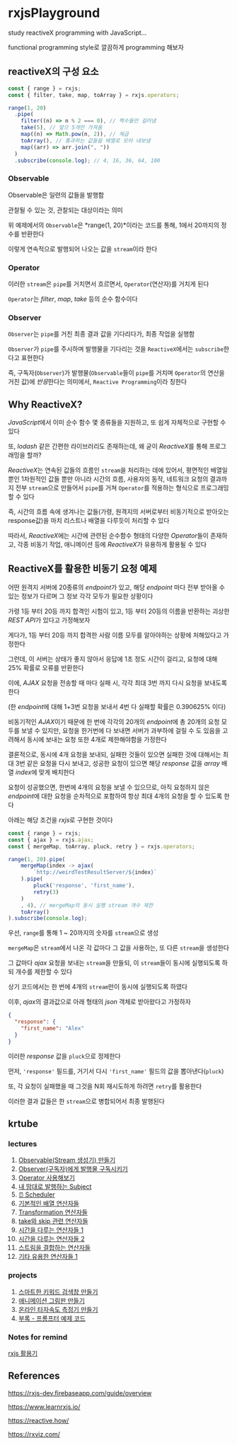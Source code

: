 # rxjsPlayground

study reactiveX programming with JavaScript...

functional programming style로 깔끔하게 programming 해보자

## reactiveX의 구성 요소

```javascript
const { range } = rxjs;
const { filter, take, map, toArray } = rxjs.operators;

range(1, 20)
  .pipe(
    filter((n) => n % 2 === 0), // 짝수들만 걸러냄
    take(5), // 앞으 5개만 가져옴
    map((n) => Math.pow(n, 2)), // 제곱
    toArray(), // 통과하는 값들을 배열로 모아 내보냄
    map((arr) => arr.join(", "))
  )
  .subscribe(console.log); // 4, 16, 36, 64, 100
```

### Observable

Observable은 일련의 값들을 발행함

관찰될 수 있는 것, 관찰되는 대상이라는 의미

위 예제에서의 `Observable`은 *range(1, 20)*이라는 코드를 통해, 1에서 20까지의 정수를 반환한다

이렇게 연속적으로 발행되어 나오는 값을 `stream`이라 한다

### Operator

이러한 `stream`은 `pipe`를 거치면서 흐르면서, `Operator`(연산자)를 거치게 된다

`Operator`는 _filter_, _map_, _take_ 등의 순수 함수이다

### Observer

`Observer`는 `pipe`를 거친 최종 결과 값을 기다리다가, 최종 작업을 실행함

`Observer`가 `pipe`를 주시하며 발행물을 기다리는 것을 `ReactiveX`에서는 `subscribe`한다고 표현한다

즉, 구독자(`Observer`)가 발행물(`Observable`들이 `pipe`를 거치며 `Operator`의 연산을 거친 값)에 *반응*한다는 의미에서, `Reactive Programming`이라 칭한다

## Why ReactiveX?

*JavaScript*에서 이미 순수 함수 몇 종류들을 지원하고, 또 쉽게 자체적으로 구현할 수 있다

또, _lodash_ 같은 간편한 라이브러리도 존재하는데, 왜 굳이 *ReactiveX*를 통해 프로그래밍을 할까?

*ReactiveX*는 연속된 값들의 흐름인 `stream`을 처리하는 데에 있어서, 평면적인 배열일 뿐인 1차원적인 값들 뿐만 아니라 시간의 흐름, 사용자의 동작, 네트워크 요청의 결과까지 전부 `stream`으로 만들어서 `pipe`를 거쳐 `Operator`를 적용하는 형식으로 프로그래밍 할 수 있다

즉, 시간의 흐름 속에 생겨나는 값들(가령, 원격지의 서버로부터 비동기적으로 받아오는 response값)을 마치 리스트나 배열을 다루듯이 처리할 수 있다

따라서, *ReactiveX*에는 시간에 관련된 순수함수 형태의 다양한 *Operator*들이 존재하고, 각종 비동기 작업, 애니메이션 등에 *ReactiveX*가 유용하게 활용될 수 있다

## ReactiveX를 활용한 비동기 요청 예제

어떤 원격지 서버에 20종류의 *endpoint*가 있고, 해당 _endpoint_ 마다 전부 받아올 수 있는 정보가 다르며 그 정보 각각 모두가 필요한 상황이다

가령 1등 부터 20등 까지 합격인 시험이 있고, 1등 부터 20등의 이름을 반환하는 괴상한 *REST API*가 있다고 가정해보자

게다가, 1등 부터 20등 까지 합격한 사람 이름 모두를 알아야하는 상황에 처해있다고 가정한다

그런데, 이 서버는 상태가 좋지 않아서 응답에 1초 정도 시간이 걸리고, 요청에 대해 25% 확률로 오류를 반환한다

이에, _AJAX_ 요청을 전송할 때 마다 실패 시, 각각 최대 3번 까지 다시 요청을 보내도록 한다

(한 *endpoint*에 대해 1+3번 요청을 보내서 4번 다 실패할 확률은 0.390625% 이다)

비동기적인 *AJAX*이기 때문에 한 번에 각각의 20개의 *endpoint*에 총 20개의 요청 모두를 보낼 수 있지만, 요청을 한거번에 다 보내면 서버가 과부하에 걸릴 수 도 있음을 고려해서 동시에 보내는 요청 또한 4개로 제한해야함을 가정한다

결론적으로, 동시에 4개 요청을 보내되, 실패한 것들이 있으면 실패한 것에 대해서는 최대 3번 같은 요청을 다시 보내고, 성공한 요청이 있으면 해당 _response_ 값을 _array_ 배열 *index*에 맞게 배치한다

요청이 성공했으면, 한번에 4개의 요청을 보낼 수 있으므로, 아직 요청하지 않은 *endpoint*에 대한 요청을 순차적으로 포함하여 항상 최대 4개의 요청을 할 수 있도록 한다

아래는 해당 조건을 *rxjs*로 구현한 것이다

```javascript
const { range } = rxjs;
const { ajax } = rxjs.ajax;
const { mergeMap, toArray, pluck, retry } = rxjs.operators;

range(1, 20).pipe(
    mergeMap(index -> ajax(
        `http://weirdTestResultServer/${index}`
    ).pipe(
        pluck('response', 'first_name'),
        retry(3)
    )
    , 4), // mergeMap의 동시 실행 stream 개수 제한
    toArray()
).subscribe(console.log);
```

우선, `range`를 통해 1 ~ 20까지의 숫자를 `stream`으로 생성

`mergeMap`은 `stream`에서 나온 각 값마다 그 값을 사용하는, 또 다른 `stream`을 생성한다

그 값마다 _ajax_ 요청을 보내는 `stream`을 만들되, 이 `stream`들이 동시에 실행되도록 하되 개수를 제한할 수 있다

상기 코드에서는 한 번에 4개의 `stream`만이 동시에 실행되도록 하였다

이후, *ajax*의 결과값으로 아래 형태의 _json_ 객체로 받아왔다고 가정하자

```json
{
  "response": {
    "first_name": "Alex"
  }
}
```

이러한 _response_ 값을 `pluck`으로 정제한다

먼저, `'response'` 필드를, 거기서 다시 `'first_name'` 필드의 값을 뽑아낸다(`pluck`)

또, 각 요청이 실패했을 때 그것을 N회 재시도하게 하려면 `retry`를 활용한다

이러한 결과 값들은 한 `stream`으로 병합되어서 최종 발행된다

## krtube

### lectures

1. [Observable(Stream 생성기) 만들기](https://github.com/gloomydumber/rxjsPlayground/blob/master/notes/lecture01.md)
2. [Observer(구독자)에게 발행물 구독시키기](https://github.com/gloomydumber/rxjsPlayground/blob/master/notes/lecture02.md)
3. [Operator 사용해보기](https://github.com/gloomydumber/rxjsPlayground/blob/master/notes/lecture03.md)
4. [내 맘대로 발행하는 Subject](https://github.com/gloomydumber/rxjsPlayground/blob/master/notes/lecture04.md)
5. [⏰ Scheduler](https://github.com/gloomydumber/rxjsPlayground/blob/master/notes/lecture05.md)
6. [기본적인 배열 연산자들](https://github.com/gloomydumber/rxjsPlayground/blob/master/notes/lecture06.md)
7. [Transformation 연산자들](https://github.com/gloomydumber/rxjsPlayground/blob/master/notes/lecture07.md)
8. [take와 skip 관련 연산자들](https://github.com/gloomydumber/rxjsPlayground/blob/master/notes/lecture08.md)
9. [시간을 다루는 연산자들 1](https://github.com/gloomydumber/rxjsPlayground/blob/master/notes/lecture09.md)
10. [시간을 다루는 연산자들 2](https://github.com/gloomydumber/rxjsPlayground/blob/master/notes/lecture10.md)
11. [스트림을 결합하는 연산자들](https://github.com/gloomydumber/rxjsPlayground/blob/master/notes/lecture11.md)
12. [기타 유용한 연산자들 1](https://github.com/gloomydumber/rxjsPlayground/blob/master/notes/lecture12.md)

### projects

1. [스마트한 키워드 검색창 만들기](https://github.com/gloomydumber/rxjsPlayground/blob/master/notes/project01.md)
2. [애니메이션 그림판 만들기](https://github.com/gloomydumber/rxjsPlayground/blob/master/notes/project02.md)
3. [온라인 타자속도 측정기 만들기](https://github.com/gloomydumber/rxjsPlayground/blob/master/notes/project03.md)
4. [부록 - 프롬프터 예제 코드](https://github.com/gloomydumber/rxjsPlayground/blob/master/notes/project04.md)

### Notes for remind

[rxjs 활용기](https://github.com/gloomydumber/rxjsPlayground/blob/master/notes/remindNotes.md)

## References

https://rxjs-dev.firebaseapp.com/guide/overview

https://www.learnrxjs.io/

https://reactive.how/

https://rxviz.com/
